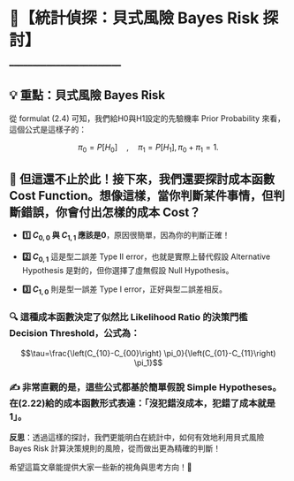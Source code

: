 # 📝【統計偵探：貝式風險 Bayes Risk 探討】
━━━━━━━━━━━━━━━━━━━━━━━━

## 💡 重點：貝式風險 Bayes Risk
從 formulat (2.4) 可知，我們給H0與H1設定的先驗機率 Prior Probability 來看，這個公式是這樣子的： 

$$\pi_0=P\left[H_0\right] \quad, \quad \pi_1=P\left[H_1\right], \pi_0+\pi_1 = 1.$$

## 📖 但這還不止於此！接下來，我們還要探討成本函數 Cost Function。想像這樣，當你判斷某件事情，但判斷錯誤，你會付出怎樣的成本 Cost？

- **1️⃣ $C_{0,0}$ 與 $C_{1,1}$ 應該是0**，原因很簡單，因為你的判斷正確！

- **2️⃣ $C_{0,1}$** 這是型二誤差 Type II error，也就是實際上替代假設 Alternative Hypothesis 是對的，但你選擇了虛無假設 Null Hypothesis。

- **3️⃣ $C_{1,0}$** 則是型一誤差 Type I error，正好與型二誤差相反。

### 🔍 這種成本函數決定了似然比 Likelihood Ratio 的決策門檻 Decision Threshold，公式為： 

$$\tau=\frac{\left(C_{10}-C_{00}\right) \pi_0}{\left(C_{01}-C_{11}\right) \pi_1}$$ 

### ✍️ 非常直觀的是，這些公式都基於簡單假說 Simple Hypotheses。在(2.22)給的成本函數形式表達：「沒犯錯沒成本，犯錯了成本就是1」。

**反思**：透過這樣的探討，我們更能明白在統計中，如何有效地利用貝式風險 Bayes Risk 計算決策規則的風險，從而做出更為精確的判斷！

希望這篇文章能提供大家一些新的視角與思考方向！🧐
